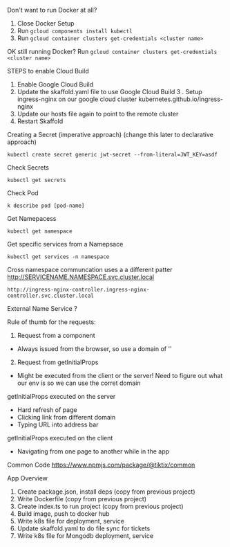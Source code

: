 Don't want to run Docker at all?

1. Close Docker Setup
2. Run `gcloud components install kubectl`
3. Run `gcloud container clusters get-credentials <cluster name>`

OK still running Docker?
Run `gcloud container clusters get-credentials <cluster name>`

STEPS to enable Cloud Build

1. Enable Google Cloud Build
2. Update the skaffold.yaml file to use Google Cloud Build
   3 . Setup ingress-nginx on our google cloud cluster kubernetes.github.io/ingress-nginx
3. Update our hosts file again to point to the remote cluster
4. Restart Skaffold

Creating a Secret (imperative approach) (change this later to declarative approach)

```
kubectl create secret generic jwt-secret --from-literal=JWT_KEY=asdf
```

Check Secrets

```
kubectl get secrets
```

Check Pod

```
k describe pod [pod-name]
```

Get Namepacess

```
kubectl get namespace
```

Get specific services from a Namepsace

```
kubectl get services -n namespace
```

Cross namespace communcation uses a a different patter
http://SERVICENAME.NAMESPACE.svc.cluster.local

```
http://ingress-nginx-controller.ingress-nginx-controller.svc.cluster.local
```

External Name Service ?

Rule of thumb for the requests:

1. Request from a component

- Always issued from the browser, so use a domain of ''

2. Request from getInitialProps

- Might be executed from the client or the server! Need to figure out what our env is so we can use the corret domain

getInitialProps executed on the server

- Hard refresh of page
- Clicking link from different domain
- Typing URL into address bar

getInitialProps executed on the client

- Navigating from one page to another while in the app

Common Code
https://www.npmjs.com/package/@tiktix/common

App Overview

1. Create package.json, install deps (copy from previous project)
2. Write Dockerfile (copy from previous project)
3. Create index.ts to run project (copy from previous project)
4. Build image, push to docker hub
5. Write k8s file for deployment, service
6. Update skaffold.yaml to do file sync for tickets
7. Write k8s file for Mongodb deployment, service
